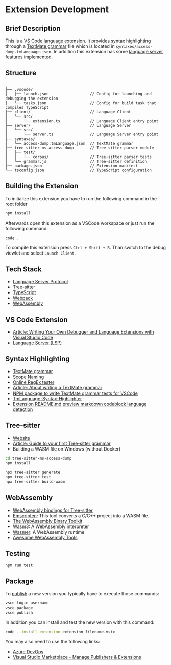 # Extension Development

## Brief Description

This is a [VS Code language extension](https://code.visualstudio.com/api/language-extensions/overview).
It provides syntax highlighting through a [TextMate grammar](https://macromates.com/manual/en/language_grammars) file which is located in `syntaxes/access-dump.tmLanguage.json`.
In addition this extension has some [language server](https://code.visualstudio.com/api/language-extensions/language-server-extension-guide) features implemented.

## Structure

```text
.
├── .vscode/
│   ├── launch.json                  // Config for launching and debugging the extension
│   └── tasks.json                   // Config for build task that compiles TypeScript
├── client/                          // Language Client
│   └── src/
│       └── extension.ts             // Language Client entry point
├── server/                          // Language Server
│   └── src/
│       └── server.ts                // Language Server entry point
├── syntaxes/
│   └── access-dump.tmLanguage.json  // TextMate grammar
├── tree-sitter-ms-access-dump       // Tree-sitter parser module
│   ├── test/
│   │   └── corpus/                  // Tree-sitter parser tests
│   └── grammar.js                   // Tree-sitter definition
├── package.json                     // Extension manifest
└── tsconfig.json                    // TypeScript configuration
```

## Building the Extension

To initialize this extension you have to run the following command in the root folder

```sh
npm install
```

Afterwards open this extension as a VSCode workspace or just run the following command:

```sh
code .
```

To compile this extension press `Ctrl + Shift + B`.
Than switch to the debug viewlet and select `Launch Client`.

## Tech Stack

- [Language Server Protocol](https://microsoft.github.io/language-server-protocol/)
- [Tree-sitter](https://tree-sitter.github.io/)
- [TypeScript](https://www.typescriptlang.org/)
- [Webpack](https://webpack.js.org/)
- [WebAssembly](https://webassembly.org/)

## VS Code Extension

- [Article: Writing Your Own Debugger and Language Extensions with Visual Studio Code](https://www.codemag.com/article/1809051/Writing-Your-Own-Debugger-and-Language-Extensions-with-Visual-Studio-Code)
- [Language Server (LSP)](https://microsoft.github.io/language-server-protocol/)

## Syntax Highlighting

- [TextMate grammar](https://macromates.com/manual/en/language_grammars)
- [Scope Naming](https://www.sublimetext.com/docs/3/scope_naming.html)
- [Online RegEx tester](https://rubular.com/)
- [Article: About writing a TextMate grammar](https://www.apeth.com/nonblog/stories/textmatebundle.html)
- [NPM package to write TextMate grammar tests for VSCode](https://www.npmjs.com/package/vscode-tmgrammar-test)
- [TmLanguage-Syntax-Highlighter](https://github.com/RedCMD/TmLanguage-Syntax-Highlighter)
- [Extension README.md preview markdown codeblock language detection](https://github.com/microsoft/vscode/issues/205328)

## Tree-sitter

- [Website](https://tree-sitter.github.io/)
- [Article: Guide to your first Tree-sitter grammar](https://gist.github.com/Aerijo/df27228d70c633e088b0591b8857eeef)
- Building a WASM file on Windows (without Docker)

```sh
cd tree-sitter-ms-access-dump
npm install

npx tree-sitter generate
npx tree-sitter test
npx tree-sitter build-wasm
```

## WebAssembly

- [WebAssembly bindings for Tree-sitter](https://github.com/tree-sitter/tree-sitter/blob/master/lib/binding_web/README.md)
- [Emscripten](https://emscripten.org/): This tool converts a C/C++ project into a WASM file.
- [The WebAssembly Binary Toolkit](https://github.com/WebAssembly/wabt)
- [Wasm3](https://github.com/wasm3/wasm3): A WebAssembly interpreter
- [Wasmer](https://github.com/wasmerio/wasmer): A WebAssembly runtime
- [Awesome WebAssembly Tools](https://github.com/vshymanskyy/awesome-wasm-tools)

## Testing

```sh
npm run test
```

## Package

To [publish](https://code.visualstudio.com/api/working-with-extensions/publishing-extension) a new version you typically have to execute those commands:

```sh
vsce login username
vsce package
vsce publish
```

In addition you can install and test the new version with this command:

```sh
code --install-extension extension_filename.vsix
```

You may also need to use the following links:

- [Azure DevOps](https://dev.azure.com/)
- [Visual Studio Marketplace - Manage Publishers & Extensions](https://marketplace.visualstudio.com/manage)
